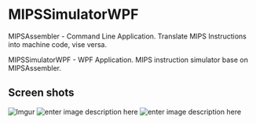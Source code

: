 # MIPSSimulatorWPF

MIPSAssembler - Command Line Application. Translate MIPS Instructions into machine code, vise versa.

MIPSSimulatorWPF - WPF Application. MIPS instruction simulator base on MIPSAssembler.

## Screen shots

![Imgur](http://i.imgur.com/2t9llQX.png)
![enter image description here](https://i.imgur.com/WuXV9rN.png)
![enter image description here](https://i.imgur.com/poOYpWu.png)
